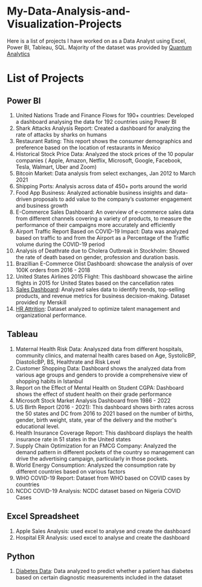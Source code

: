 # My-Data-Analysis-and-Visualization-Projects

Here is a list of projects I have worked on as a Data Analyst using Excel, Power BI, Tableau, SQL. Majority of the dataset was provided by [Quantum Analytics](https://quantumanalyticsco.org/)

# List of Projects
## Power BI
1. United Nations Trade and Finance Flows for 190+ countries: Developed a dashboard analysing the data for 192 countries using Power BI
2. Shark Attacks Analysis Report: Created a dashboard for analyzing the rate of attacks by sharks on humans
3. Restaurant Rating: This report shows the consumer demographics and preference based on the location of restaurants in Mexico
4. Historical Stock Price Data: Analyzed the stock prices of the 10 popular companies ( Apple, Amazon, Netflix, Microsoft, Google, Facebook, Tesla, Walmart, Uber and Zoom)
5. Bitcoin Market: Data analysis from select exchanges, Jan 2012 to March 2021
6. Shipping Ports: Analysis across data of 450+ ports around the world
7. Food App Business: Analyzed actionable business insights and data-driven proposals to add value to the company’s customer engagement and business growth
8. E-Commerce Sales Dashboard: An overview of e-commerce sales data from different channels covering a variety of products, to measure the performance of their campaigns more accurately and efficiently
9. Airport Traffic Report Based on COVID-19 Impact: Data was analyzed based on traffic to and from the Airport as a Percentage of the Traffic volume during the COVID-19 period
10. Analysis of Deathrate due to Cholera Outbreak in Stockholm: Showed the rate of death based on gender, profession and duration basis.
11. Brazillian E-Commerce Olist Dashboard: showcase the analysis of over 100K orders from 2016 - 2018
12. United States Airlines 2015 Flight: This dashboard showcase the airline flights in 2015 for United States based on the cancellation rates
13. [Sales Dashboard](https://github.com/Adedoyin-DataAnalyst/Sales_Data_Analysis): Analyzed sales data to identify trends, top-selling products, and revenue metrics for business decision-making. Dataset provided ny Merskill
14. [HR Attrition](https://github.com/Adedoyin-DataAnalyst/HR-Attrition): Dataset analyzed to optimize talent management and organizational performance.
  
## Tableau
1. Maternal Health Risk Data: Analyszed data from different hospitals, community clinics, and maternal health cares based on Age, SystolicBP, DiastolicBP, BS, Healthrate and Risk Level
2. Customer Shopping Data: Dashboard shows the analyzed data from various age groups and genders to provide a comprehensive view of shopping habits in Istanbul
3. Report on the Effect of Mental Health on Student CGPA: Dashboard shows the effect of student health on their grade performance
4. Microsoft Stock Market Analysis Dashboard from 1986 - 2022
5. US Birth Report (2016 - 2021): This dashboard shows birth rates across the 50 states and DC from 2016 to 2021 based on the number of births, gender, birth weight, state, year of the delivery and the mother's educational level.
6. Health Insurance Coverage Report: This dashboard displays the health insurance rate in 51 states in the United states
7. Supply Chain Optimization for an FMCG Company: Analyzed the demand pattern in different pockets of the country so management can drive the advertising campaign, particularly in those pockets.
8. World Energy Consumption: Analyszed the consumption rate by different countries based on various factors
9. WHO COVID-19 Report: Dataset from WHO based on COVID cases by countries
10. NCDC COVID-19 Analysis: NCDC dataset based on Nigeria COVID Cases

## Excel Spreadsheet
1. Apple Sales Analysis: used excel to analyse and create the dashboard
2. Hospital ER Analysis: used excel to analyse and create the dashboard

## Python
1. [Diabetes Data](https://github.com/Adedoyin-DataAnalyst/Diabetes_Analysis): Data analyzed to predict whether a patient has diabetes based on certain diagnostic measurements included in the dataset
